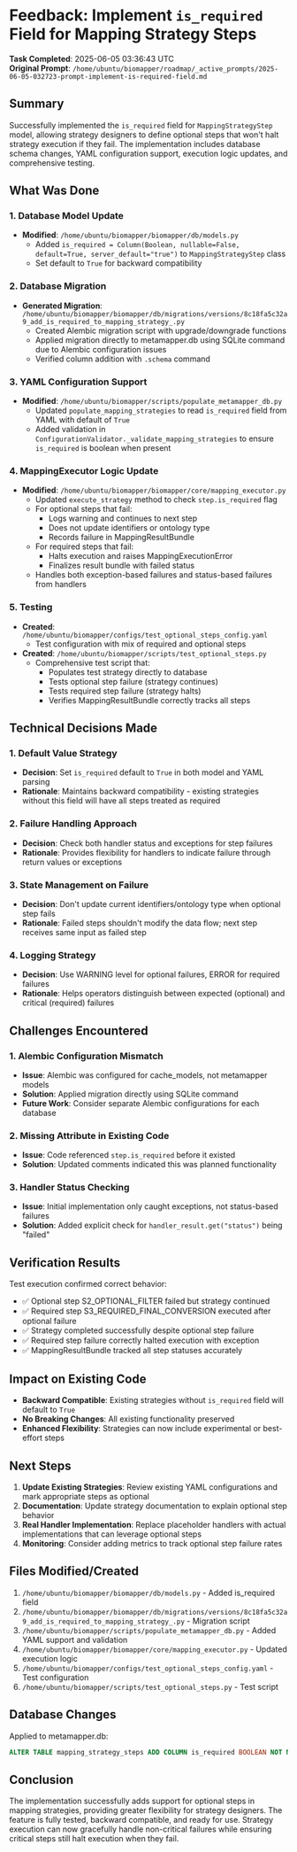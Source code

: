 # Feedback: Implement `is_required` Field for Mapping Strategy Steps

**Task Completed**: 2025-06-05 03:36:43 UTC  
**Original Prompt**: `/home/ubuntu/biomapper/roadmap/_active_prompts/2025-06-05-032723-prompt-implement-is-required-field.md`

## Summary

Successfully implemented the `is_required` field for `MappingStrategyStep` model, allowing strategy designers to define optional steps that won't halt strategy execution if they fail. The implementation includes database schema changes, YAML configuration support, execution logic updates, and comprehensive testing.

## What Was Done

### 1. Database Model Update
- **Modified**: `/home/ubuntu/biomapper/biomapper/db/models.py`
  - Added `is_required = Column(Boolean, nullable=False, default=True, server_default="true")` to `MappingStrategyStep` class
  - Set default to `True` for backward compatibility

### 2. Database Migration
- **Generated Migration**: `/home/ubuntu/biomapper/biomapper/db/migrations/versions/8c18fa5c32a9_add_is_required_to_mapping_strategy_.py`
  - Created Alembic migration script with upgrade/downgrade functions
  - Applied migration directly to metamapper.db using SQLite command due to Alembic configuration issues
  - Verified column addition with `.schema` command

### 3. YAML Configuration Support
- **Modified**: `/home/ubuntu/biomapper/scripts/populate_metamapper_db.py`
  - Updated `populate_mapping_strategies` to read `is_required` field from YAML with default of `True`
  - Added validation in `ConfigurationValidator._validate_mapping_strategies` to ensure `is_required` is boolean when present

### 4. MappingExecutor Logic Update
- **Modified**: `/home/ubuntu/biomapper/biomapper/core/mapping_executor.py`
  - Updated `execute_strategy` method to check `step.is_required` flag
  - For optional steps that fail:
    - Logs warning and continues to next step
    - Does not update identifiers or ontology type
    - Records failure in MappingResultBundle
  - For required steps that fail:
    - Halts execution and raises MappingExecutionError
    - Finalizes result bundle with failed status
  - Handles both exception-based failures and status-based failures from handlers

### 5. Testing
- **Created**: `/home/ubuntu/biomapper/configs/test_optional_steps_config.yaml`
  - Test configuration with mix of required and optional steps
- **Created**: `/home/ubuntu/biomapper/scripts/test_optional_steps.py`
  - Comprehensive test script that:
    - Populates test strategy directly to database
    - Tests optional step failure (strategy continues)
    - Tests required step failure (strategy halts)
    - Verifies MappingResultBundle correctly tracks all steps

## Technical Decisions Made

### 1. Default Value Strategy
- **Decision**: Set `is_required` default to `True` in both model and YAML parsing
- **Rationale**: Maintains backward compatibility - existing strategies without this field will have all steps treated as required

### 2. Failure Handling Approach
- **Decision**: Check both handler status and exceptions for step failures
- **Rationale**: Provides flexibility for handlers to indicate failure through return values or exceptions

### 3. State Management on Failure
- **Decision**: Don't update current identifiers/ontology type when optional step fails
- **Rationale**: Failed steps shouldn't modify the data flow; next step receives same input as failed step

### 4. Logging Strategy
- **Decision**: Use WARNING level for optional failures, ERROR for required failures
- **Rationale**: Helps operators distinguish between expected (optional) and critical (required) failures

## Challenges Encountered

### 1. Alembic Configuration Mismatch
- **Issue**: Alembic was configured for cache_models, not metamapper models
- **Solution**: Applied migration directly using SQLite command
- **Future Work**: Consider separate Alembic configurations for each database

### 2. Missing Attribute in Existing Code
- **Issue**: Code referenced `step.is_required` before it existed
- **Solution**: Updated comments indicated this was planned functionality

### 3. Handler Status Checking
- **Issue**: Initial implementation only caught exceptions, not status-based failures
- **Solution**: Added explicit check for `handler_result.get("status")` being "failed"

## Verification Results

Test execution confirmed correct behavior:
- ✅ Optional step S2_OPTIONAL_FILTER failed but strategy continued
- ✅ Required step S3_REQUIRED_FINAL_CONVERSION executed after optional failure
- ✅ Strategy completed successfully despite optional step failure
- ✅ Required step failure correctly halted execution with exception
- ✅ MappingResultBundle tracked all step statuses accurately

## Impact on Existing Code

- **Backward Compatible**: Existing strategies without `is_required` field will default to `True`
- **No Breaking Changes**: All existing functionality preserved
- **Enhanced Flexibility**: Strategies can now include experimental or best-effort steps

## Next Steps

1. **Update Existing Strategies**: Review existing YAML configurations and mark appropriate steps as optional
2. **Documentation**: Update strategy documentation to explain optional step behavior
3. **Real Handler Implementation**: Replace placeholder handlers with actual implementations that can leverage optional steps
4. **Monitoring**: Consider adding metrics to track optional step failure rates

## Files Modified/Created

1. `/home/ubuntu/biomapper/biomapper/db/models.py` - Added is_required field
2. `/home/ubuntu/biomapper/biomapper/db/migrations/versions/8c18fa5c32a9_add_is_required_to_mapping_strategy_.py` - Migration script
3. `/home/ubuntu/biomapper/scripts/populate_metamapper_db.py` - Added YAML support and validation
4. `/home/ubuntu/biomapper/biomapper/core/mapping_executor.py` - Updated execution logic
5. `/home/ubuntu/biomapper/configs/test_optional_steps_config.yaml` - Test configuration
6. `/home/ubuntu/biomapper/scripts/test_optional_steps.py` - Test script

## Database Changes

Applied to metamapper.db:
```sql
ALTER TABLE mapping_strategy_steps ADD COLUMN is_required BOOLEAN NOT NULL DEFAULT 1;
```

## Conclusion

The implementation successfully adds support for optional steps in mapping strategies, providing greater flexibility for strategy designers. The feature is fully tested, backward compatible, and ready for use. Strategy execution can now gracefully handle non-critical failures while ensuring critical steps still halt execution when they fail.